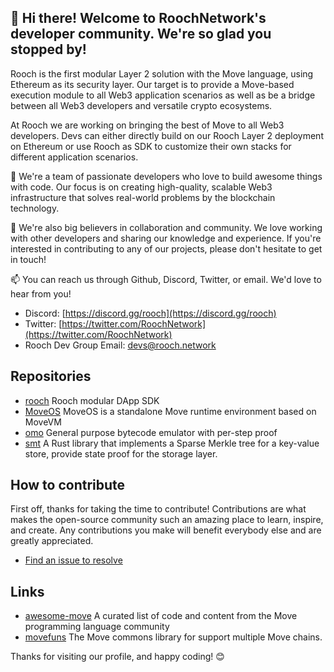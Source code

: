 ## 👋 Hi there! Welcome to RoochNetwork's developer community. We're so glad you stopped by!

Rooch is the first modular Layer 2 solution with the Move language, using Ethereum as its security layer. Our target is to provide a Move-based execution module to all Web3 application scenarios as well as be a bridge between all Web3 developers and versatile crypto ecosystems.

At Rooch we are working on bringing the best of Move to all Web3 developers. Devs can either directly build on our Rooch Layer 2 deployment on Ethereum or use Rooch as SDK to customize their own stacks for different application scenarios.

🚀 We're a team of passionate developers who love to build awesome things with code. Our focus is on creating high-quality, scalable Web3 infrastructure that solves real-world problems by the blockchain technology.

🤝 We're also big believers in collaboration and community. We love working with other developers and sharing our knowledge and experience. If you're interested in contributing to any of our projects, please don't hesitate to get in touch!

📫 You can reach us through Github, Discord, Twitter, or email. We'd love to hear from you!

* Discord: [https://discord.gg/rooch](https://discord.gg/rooch)
* Twitter: [https://twitter.com/RoochNetwork](https://twitter.com/RoochNetwork)
* Rooch Dev Group Email: [devs@rooch.network](devs@rooch.network)


## Repositories

* [rooch](https://github.com/rooch-network/rooch) Rooch modular DApp SDK
* [MoveOS](https://github.com/rooch-network/rooch/tree/main/moveos) MoveOS is a standalone Move runtime environment based on MoveVM
* [omo](https://github.com/rooch-network/omo) General purpose bytecode emulator with per-step proof
* [smt](https://github.com/rooch-network/smt) A Rust library that implements a Sparse Merkle tree for a key-value store, provide state proof for the storage layer.

## How to contribute

First off, thanks for taking the time to contribute! Contributions are what makes the open-source community such an amazing place to learn, inspire, and create. Any contributions you make will benefit everybody else and are greatly appreciated.

* [Find an issue to resolve](https://github.com/search?l=&o=desc&q=org%3Arooch-network+label%3A%22help+wanted%22+state%3Aopen&s=updated&type=Issues)

## Links

* [awesome-move](https://github.com/MystenLabs/awesome-move) A curated list of code and content from the Move programming language community
* [movefuns](https://github.com/movefuns/movefuns) The Move commons library for support multiple Move chains.


Thanks for visiting our profile, and happy coding! 😊
